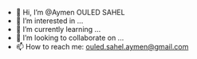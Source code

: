 - 👋 Hi, I’m @Aymen OULED SAHEL
- 👀 I’m interested in ...
- 🌱 I’m currently learning ...
- 💞️ I’m looking to collaborate on ...
- 📫 How to reach me: ouled.sahel.aymen@gmail.com

<!---
AymenOULEDSAHEL/AymenOULEDSAHEL is a ✨ special ✨ repository because its `README.md` (this file) appears on your GitHub profile.
You can click the Preview link to take a look at your changes.
--->
